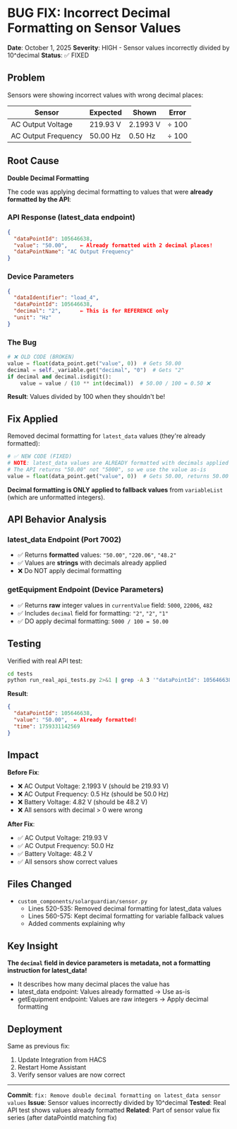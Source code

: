 # BUG FIX: Incorrect Decimal Formatting on Sensor Values

**Date**: October 1, 2025
**Severity**: HIGH - Sensor values incorrectly divided by 10^decimal
**Status**: ✅ FIXED

## Problem

Sensors were showing incorrect values with wrong decimal places:

| Sensor              | Expected | Shown    | Error |
| ------------------- | -------- | -------- | ----- |
| AC Output Voltage   | 219.93 V | 2.1993 V | ÷ 100 |
| AC Output Frequency | 50.00 Hz | 0.50 Hz  | ÷ 100 |

## Root Cause

**Double Decimal Formatting**

The code was applying decimal formatting to values that were **already formatted by the API**:

### API Response (latest_data endpoint)

```json
{
  "dataPointId": 105646638,
  "value": "50.00",    ← Already formatted with 2 decimal places!
  "dataPointName": "AC Output Frequency"
}
```

### Device Parameters

```json
{
  "dataIdentifier": "load_4",
  "dataPointId": 105646638,
  "decimal": "2",      ← This is for REFERENCE only
  "unit": "Hz"
}
```

### The Bug

```python
# ❌ OLD CODE (BROKEN)
value = float(data_point.get("value", 0))  # Gets 50.00
decimal = self._variable.get("decimal", "0")  # Gets "2"
if decimal and decimal.isdigit():
    value = value / (10 ** int(decimal))  # 50.00 / 100 = 0.50 ❌
```

**Result**: Values divided by 100 when they shouldn't be!

## Fix Applied

Removed decimal formatting for `latest_data` values (they're already formatted):

```python
# ✅ NEW CODE (FIXED)
# NOTE: latest_data values are ALREADY formatted with decimals applied
# The API returns "50.00" not "5000", so we use the value as-is
value = float(data_point.get("value", 0))  # Gets 50.00, returns 50.00 ✅
```

**Decimal formatting is ONLY applied to fallback values** from `variableList` (which are unformatted integers).

## API Behavior Analysis

### latest_data Endpoint (Port 7002)

- ✅ Returns **formatted** values: `"50.00"`, `"220.06"`, `"48.2"`
- ✅ Values are **strings** with decimals already applied
- ❌ Do NOT apply decimal formatting

### getEquipment Endpoint (Device Parameters)

- ✅ Returns **raw** integer values in `currentValue` field: `5000`, `22006`, `482`
- ✅ Includes `decimal` field for formatting: `"2"`, `"2"`, `"1"`
- ✅ DO apply decimal formatting: `5000 / 100 = 50.00`

## Testing

Verified with real API test:

```bash
cd tests
python run_real_api_tests.py 2>&1 | grep -A 3 '"dataPointId": 105646638'
```

**Result**:

```json
{
  "dataPointId": 105646638,
  "value": "50.00",  ← Already formatted!
  "time": 1759331142569
}
```

## Impact

**Before Fix**:

- ❌ AC Output Voltage: 2.1993 V (should be 219.93 V)
- ❌ AC Output Frequency: 0.5 Hz (should be 50.0 Hz)
- ❌ Battery Voltage: 4.82 V (should be 48.2 V)
- ❌ All sensors with decimal > 0 were wrong

**After Fix**:

- ✅ AC Output Voltage: 219.93 V
- ✅ AC Output Frequency: 50.0 Hz
- ✅ Battery Voltage: 48.2 V
- ✅ All sensors show correct values

## Files Changed

- `custom_components/solarguardian/sensor.py`
  - Lines 520-535: Removed decimal formatting for latest_data values
  - Lines 560-575: Kept decimal formatting for variable fallback values
  - Added comments explaining why

## Key Insight

**The `decimal` field in device parameters is metadata, not a formatting instruction for latest_data!**

- It describes how many decimal places the value has
- latest_data endpoint: Values already formatted → Use as-is
- getEquipment endpoint: Values are raw integers → Apply decimal formatting

## Deployment

Same as previous fix:

1. Update Integration from HACS
2. Restart Home Assistant
3. Verify sensor values are now correct

---

**Commit**: `fix: Remove double decimal formatting on latest_data sensor values`
**Issue**: Sensor values incorrectly divided by 10^decimal
**Tested**: Real API test shows values already formatted
**Related**: Part of sensor value fix series (after dataPointId matching fix)
